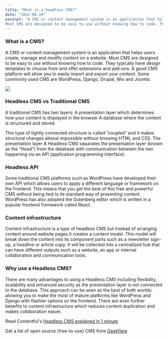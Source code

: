 ```yaml
---
title: "What is a headless CMS?"
date: "2022-06-24"
excerpt: "A CMS or content management system is an application that helps users create, manage and modify content on a website.
Most CMS are designed to be easy to use without knowing how to code. They typically have design templates to choose from and offer extensions and add-ons. A good CMS platform will allow you to easily import and export your content."
---
```


### What is a CMS?

A CMS or content management system is an application that helps users create, manage and modify content on a website.
Most CMS are designed to be easy to use without knowing how to code. They typically have design templates to choose from and offer extensions and add-ons. A good CMS platform will allow you to easily import and export your content.
Some commonly used CMS are WordPress, Django, Drupal, Wix and Joomla.

![](undraw_Content_team_re_6rlg.png)

### Headless CMS vs Traditional CMS

A traditional CMS has two layers:
A presentation layer which determines how your content is displayed in the browser
A database where the content is structured and stored.

This type of tightly connected structure is called “coupled” and it makes structural changes almost impossible without knowing HTML and CSS. The presentation layer
A Headless CMS separates the presentation layer (known as the “Head”) from the database with communication between the two happening via an API (application programming interface).

### Headless API

Some traditional CMS platforms such as WordPress have developed their own API which allows users to apply a different language or framework on the frontend. This means that you get the best of this free and powerful CMS without being tied to its standard way of presenting content.
WordPress has also adopted the Gutenberg editor which is written in a popular frontend framework called React.

### Content infrastructure

Content infrastructure is a type of headless CMS but instead of arranging content around website pages it creates a content model. This model will break down the content into its component parts such as a newsletter sign-up, a headline or article copy. It will be collected into a centralized hub that can have different outputs such as a website, an app or internal collaboration and communication tools.

### Why use a Headless CMS?

There are many advantages to using a Headless CMS including flexibility, scalability and enhanced security as the presentation layer is not connected to the database. This approach can be seen as the best of both worlds: allowing you to make the most of mature platforms like WordPress and Django with flashier options on the frontend.
There are even further benefits to content infrastructure which reduces content duplication and makes collaboration easier.

Read Contentful's [Headless CMS explained in 1 minute](https://www.contentful.com/r/knowledgebase/what-is-headless-cms/)

Get a list of open source (free-to-use) CMS from [Geekflare](https://geekflare.com/open-source-headless-cms/)
